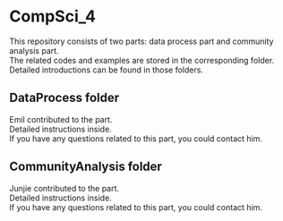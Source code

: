 # CompSci_4
This repository consists of two parts: data process part and community analysis part.     
The related codes and examples are stored in the corresponding folder.  
Detailed introductions can be found in those folders.   

## DataProcess folder
Emil contributed to the part.  
Detailed instructions inside.  
If you have any questions related to this part, you could contact him.

## CommunityAnalysis folder
Junjie contributed to the part.  
Detailed instructions inside.  
If you have any questions related to this part, you could contact him.
